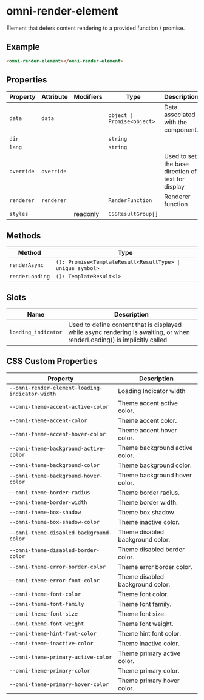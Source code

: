 # omni-render-element

Element that defers content rendering to a provided function / promise.

## Example

```html
<omni-render-element></omni-render-element>
```

## Properties

| Property   | Attribute  | Modifiers | Type                        | Description                                      |
|------------|------------|-----------|-----------------------------|--------------------------------------------------|
| `data`     | `data`     |           | `object \| Promise<object>` | Data associated with the component.              |
| `dir`      |            |           | `string`                    |                                                  |
| `lang`     |            |           | `string`                    |                                                  |
| `override` | `override` |           |                             | Used to set the base direction of text for display |
| `renderer` | `renderer` |           | `RenderFunction`            | Renderer function                                |
| `styles`   |            | readonly  | `CSSResultGroup[]`          |                                                  |

## Methods

| Method          | Type                                             |
|-----------------|--------------------------------------------------|
| `renderAsync`   | `(): Promise<TemplateResult<ResultType> \| unique symbol>` |
| `renderLoading` | `(): TemplateResult<1>`                          |

## Slots

| Name                | Description                                      |
|---------------------|--------------------------------------------------|
| `loading_indicator` | Used to define content that is displayed while async rendering is awaiting, or when renderLoading() is implicitly called |

## CSS Custom Properties

| Property                                        | Description                      |
|-------------------------------------------------|----------------------------------|
| `--omni-render-element-loading-indicator-width` | Loading Indicator width          |
| `--omni-theme-accent-active-color`              | Theme accent active color.       |
| `--omni-theme-accent-color`                     | Theme accent color.              |
| `--omni-theme-accent-hover-color`               | Theme accent hover color.        |
| `--omni-theme-background-active-color`          | Theme background active color.   |
| `--omni-theme-background-color`                 | Theme background color.          |
| `--omni-theme-background-hover-color`           | Theme background hover color.    |
| `--omni-theme-border-radius`                    | Theme border radius.             |
| `--omni-theme-border-width`                     | Theme border width.              |
| `--omni-theme-box-shadow`                       | Theme box shadow.                |
| `--omni-theme-box-shadow-color`                 | Theme inactive color.            |
| `--omni-theme-disabled-background-color`        | Theme disabled background color. |
| `--omni-theme-disabled-border-color`            | Theme disabled border color.     |
| `--omni-theme-error-border-color`               | Theme error border color.        |
| `--omni-theme-error-font-color`                 | Theme disabled background color. |
| `--omni-theme-font-color`                       | Theme font color.                |
| `--omni-theme-font-family`                      | Theme font family.               |
| `--omni-theme-font-size`                        | Theme font size.                 |
| `--omni-theme-font-weight`                      | Theme font weight.               |
| `--omni-theme-hint-font-color`                  | Theme hint font color.           |
| `--omni-theme-inactive-color`                   | Theme inactive color.            |
| `--omni-theme-primary-active-color`             | Theme primary active color.      |
| `--omni-theme-primary-color`                    | Theme primary color.             |
| `--omni-theme-primary-hover-color`              | Theme primary hover color.       |
